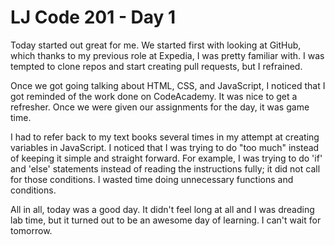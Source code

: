 <h1>LJ Code 201 - Day 1</h1>

Today started out great for me. We started first with looking at GitHub, which thanks to my previous role at Expedia, I was pretty familiar with. I was tempted to clone repos and start creating pull requests, but I refrained.

Once we got going talking about HTML, CSS, and JavaScript, I noticed that I got reminded of the work done on CodeAcademy. It was nice to get a refresher. Once we were given our assignments for the day, it was game time.

I had to refer back to my text books several times in my attempt at creating variables in JavaScript. I noticed that I was trying to do "too much" instead of keeping it simple and straight forward. For example, I was trying to do 'if' and 'else' statements instead of reading the instructions fully; it did not call for those conditions. I wasted time doing unnecessary functions and conditions.

All in all, today was a good day. It didn't feel long at all and I was dreading lab time, but it turned out to be an awesome day of learning. I can't wait for tomorrow.
